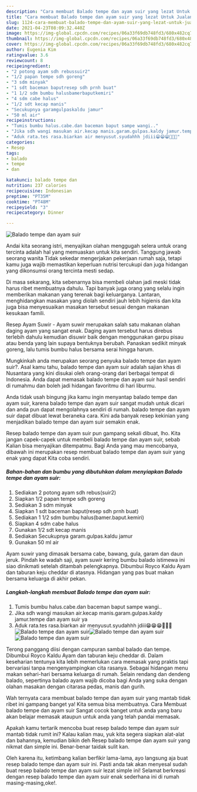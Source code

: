 ```yaml
---
description: "Cara membuat Balado tempe dan ayam suir yang lezat Untuk Jualan"
title: "Cara membuat Balado tempe dan ayam suir yang lezat Untuk Jualan"
slug: 1124-cara-membuat-balado-tempe-dan-ayam-suir-yang-lezat-untuk-jualan
date: 2021-04-23T08:09:32.440Z
image: https://img-global.cpcdn.com/recipes/06a33f69db748fd3/680x482cq70/balado-tempe-dan-ayam-suir-foto-resep-utama.jpg
thumbnail: https://img-global.cpcdn.com/recipes/06a33f69db748fd3/680x482cq70/balado-tempe-dan-ayam-suir-foto-resep-utama.jpg
cover: https://img-global.cpcdn.com/recipes/06a33f69db748fd3/680x482cq70/balado-tempe-dan-ayam-suir-foto-resep-utama.jpg
author: Eugenia Kim
ratingvalue: 3.6
reviewcount: 8
recipeingredient:
- "2 potong ayam sdh rebussuir2"
- "1/2 papan tempe sdh goreng"
- "3 sdm minyak"
- "1 sdt baceman baputresep sdh prnh buat"
- "1 1/2 sdm bumbu halusbamerbaputkemiri"
- "4 sdm cabe halus"
- "1/2 sdt kecap manis"
- "Secukupnya garamgulpaskaldu jamur"
- "50 ml air"
recipeinstructions:
- "Tumis bumbu halus.cabe.dan baceman baput sampe wangi.."
- "Jika sdh wangi masukan air.kecap manis.garam.gulpas.kaldy jamur.tempe dan ayam suir ya"
- "Aduk rata.tes rasa.biarkan air menyusut.syudahhh jdiii😁😁😁🤤🤤🤤"
categories:
- Resep
tags:
- balado
- tempe
- dan

katakunci: balado tempe dan 
nutrition: 237 calories
recipecuisine: Indonesian
preptime: "PT35M"
cooktime: "PT48M"
recipeyield: "3"
recipecategory: Dinner

---
```



![Balado tempe dan ayam suir](https://img-global.cpcdn.com/recipes/06a33f69db748fd3/680x482cq70/balado-tempe-dan-ayam-suir-foto-resep-utama.jpg)

Andai kita seorang istri, menyajikan olahan menggugah selera untuk orang tercinta adalah hal yang memuaskan untuk kita sendiri. Tanggung jawab seorang  wanita Tidak sekedar mengerjakan pekerjaan rumah saja, tetapi kamu juga wajib memastikan keperluan nutrisi tercukupi dan juga hidangan yang dikonsumsi orang tercinta mesti sedap.

Di masa  sekarang, kita sebenarnya bisa membeli olahan jadi meski tidak harus ribet membuatnya dahulu. Tapi banyak juga orang yang selalu ingin memberikan makanan yang terenak bagi keluarganya. Lantaran, menghidangkan masakan yang diolah sendiri jauh lebih higienis dan kita juga bisa menyesuaikan masakan tersebut sesuai dengan makanan kesukaan famili. 

Resep Ayam Suwir - Ayam suwir merupakan salah satu makanan olahan daging ayam yang sangat enak. Daging ayam tersebut harus direbus terlebih dahulu kemudian disuwir baik dengan menggunakan garpu pisau atau benda yang lain supaya bentuknya berubah. Panaskan sedikit minyak goreng, lalu tumis bumbu halus bersama serai hingga harum.

Mungkinkah anda merupakan seorang penyuka balado tempe dan ayam suir?. Asal kamu tahu, balado tempe dan ayam suir adalah sajian khas di Nusantara yang kini disukai oleh orang-orang dari berbagai tempat di Indonesia. Anda dapat memasak balado tempe dan ayam suir hasil sendiri di rumahmu dan boleh jadi hidangan favoritmu di hari liburmu.

Anda tidak usah bingung jika kamu ingin menyantap balado tempe dan ayam suir, karena balado tempe dan ayam suir sangat mudah untuk dicari dan anda pun dapat mengolahnya sendiri di rumah. balado tempe dan ayam suir dapat dibuat lewat beraneka cara. Kini ada banyak resep kekinian yang menjadikan balado tempe dan ayam suir semakin enak.

Resep balado tempe dan ayam suir pun gampang sekali dibuat, lho. Kita jangan capek-capek untuk membeli balado tempe dan ayam suir, sebab Kalian bisa menyajikan ditempatmu. Bagi Anda yang mau mencobanya, dibawah ini merupakan resep membuat balado tempe dan ayam suir yang enak yang dapat Kita coba sendiri.

<!--inarticleads1-->

##### Bahan-bahan dan bumbu yang dibutuhkan dalam menyiapkan Balado tempe dan ayam suir:

1. Sediakan 2 potong ayam sdh rebus(suir2)
1. Siapkan 1/2 papan tempe sdh goreng
1. Sediakan 3 sdm minyak
1. Siapkan 1 sdt baceman baput(resep sdh prnh buat)
1. Sediakan 1 1/2 sdm bumbu halus(bamer.baput.kemiri)
1. Siapkan 4 sdm cabe halus
1. Gunakan 1/2 sdt kecap manis
1. Sediakan Secukupnya garam.gulpas.kaldu jamur
1. Gunakan 50 ml air


Ayam suwir yang dimasak bersama cabe, bawang, gula, garam dan daun jeruk. Pindah ke wadah saji, ayam suwir kering bumbu balado istimewa ini siao dinikmati setelah ditambah pelengkapnya. Dibumbui Royco Kaldu Ayam dan taburan keju cheddar di atasnya. Hidangan yang pas buat makan bersama keluarga di akhir pekan. 

<!--inarticleads2-->

##### Langkah-langkah membuat Balado tempe dan ayam suir:

1. Tumis bumbu halus.cabe.dan baceman baput sampe wangi..
1. Jika sdh wangi masukan air.kecap manis.garam.gulpas.kaldy jamur.tempe dan ayam suir ya
1. Aduk rata.tes rasa.biarkan air menyusut.syudahhh jdiii😁😁😁🤤🤤🤤
<img src="https://img-global.cpcdn.com/steps/201d26012da1ed1b/160x128cq70/balado-tempe-dan-ayam-suir-langkah-memasak-3-foto.jpg" alt="Balado tempe dan ayam suir"><img src="https://img-global.cpcdn.com/steps/ba0c3e410d1b1514/160x128cq70/balado-tempe-dan-ayam-suir-langkah-memasak-3-foto.jpg" alt="Balado tempe dan ayam suir"><img src="https://img-global.cpcdn.com/steps/8cc84ce4ffff28ad/160x128cq70/balado-tempe-dan-ayam-suir-langkah-memasak-3-foto.jpg" alt="Balado tempe dan ayam suir">

Terong panggang diisi dengan campuran sambal balado dan tempe. Dibumbui Royco Kaldu Ayam dan taburan keju cheddar di. Dalam keseharian tentunya kita lebih memerlukan cara memasak yang praktis tapi bervariasi tanpa mengenyampingkan cita rasanya. Sebagai hidangan menu makan sehari-hari bersama keluarga di rumah. Selain rendang dan dendeng balado, sepertinya balado ayam wajib dicoba bagi Anda yang suka dengan olahan masakan dengan citarasa pedas, manis dan gurih. 

Wah ternyata cara membuat balado tempe dan ayam suir yang mantab tidak ribet ini gampang banget ya! Kita semua bisa membuatnya. Cara Membuat balado tempe dan ayam suir Sangat cocok banget untuk anda yang baru akan belajar memasak ataupun untuk anda yang telah pandai memasak.

Apakah kamu tertarik mencoba buat resep balado tempe dan ayam suir mantab tidak rumit ini? Kalau kalian mau, yuk kita segera siapkan alat-alat dan bahannya, kemudian bikin deh Resep balado tempe dan ayam suir yang nikmat dan simple ini. Benar-benar taidak sulit kan. 

Oleh karena itu, ketimbang kalian berfikir lama-lama, ayo langsung aja buat resep balado tempe dan ayam suir ini. Pasti anda tak akan menyesal sudah buat resep balado tempe dan ayam suir lezat simple ini! Selamat berkreasi dengan resep balado tempe dan ayam suir enak sederhana ini di rumah masing-masing,oke!.

